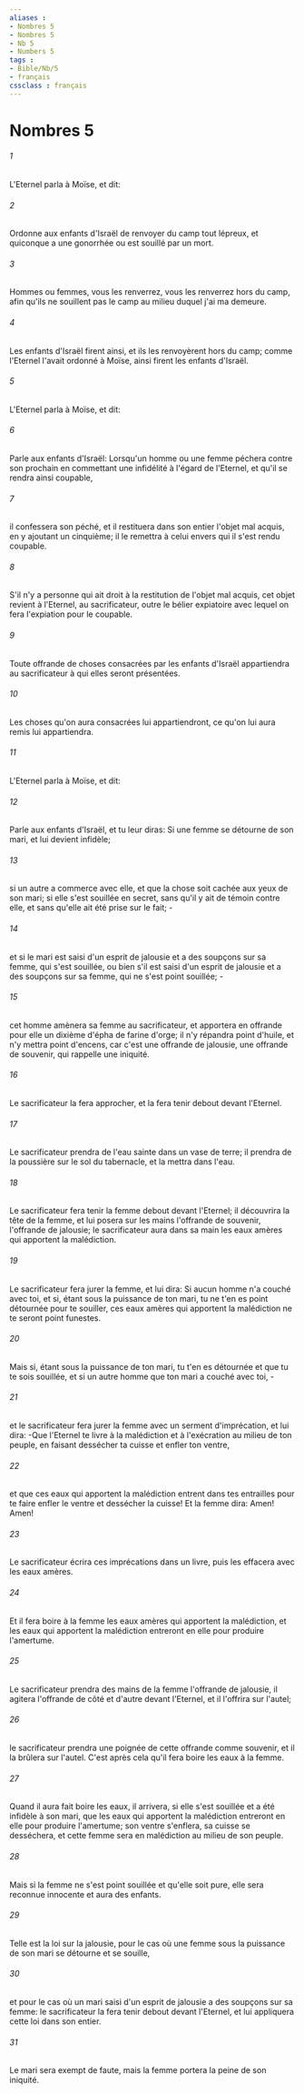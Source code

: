 ```yaml
---
aliases : 
- Nombres 5
- Nombres 5
- Nb 5
- Numbers 5
tags : 
- Bible/Nb/5
- français
cssclass : français
---
```


# Nombres 5

###### 1
L'Eternel parla à Moïse, et dit:
###### 2
Ordonne aux enfants d'Israël de renvoyer du camp tout lépreux, et quiconque a une gonorrhée ou est souillé par un mort.
###### 3
Hommes ou femmes, vous les renverrez, vous les renverrez hors du camp, afin qu'ils ne souillent pas le camp au milieu duquel j'ai ma demeure.
###### 4
Les enfants d'Israël firent ainsi, et ils les renvoyèrent hors du camp; comme l'Eternel l'avait ordonné à Moïse, ainsi firent les enfants d'Israël.
###### 5
L'Eternel parla à Moïse, et dit:
###### 6
Parle aux enfants d'Israël: Lorsqu'un homme ou une femme péchera contre son prochain en commettant une infidélité à l'égard de l'Eternel, et qu'il se rendra ainsi coupable,
###### 7
il confessera son péché, et il restituera dans son entier l'objet mal acquis, en y ajoutant un cinquième; il le remettra à celui envers qui il s'est rendu coupable.
###### 8
S'il n'y a personne qui ait droit à la restitution de l'objet mal acquis, cet objet revient à l'Eternel, au sacrificateur, outre le bélier expiatoire avec lequel on fera l'expiation pour le coupable.
###### 9
Toute offrande de choses consacrées par les enfants d'Israël appartiendra au sacrificateur à qui elles seront présentées.
###### 10
Les choses qu'on aura consacrées lui appartiendront, ce qu'on lui aura remis lui appartiendra.
###### 11
L'Eternel parla à Moïse, et dit:
###### 12
Parle aux enfants d'Israël, et tu leur diras: Si une femme se détourne de son mari, et lui devient infidèle;
###### 13
si un autre a commerce avec elle, et que la chose soit cachée aux yeux de son mari; si elle s'est souillée en secret, sans qu'il y ait de témoin contre elle, et sans qu'elle ait été prise sur le fait; -
###### 14
et si le mari est saisi d'un esprit de jalousie et a des soupçons sur sa femme, qui s'est souillée, ou bien s'il est saisi d'un esprit de jalousie et a des soupçons sur sa femme, qui ne s'est point souillée; -
###### 15
cet homme amènera sa femme au sacrificateur, et apportera en offrande pour elle un dixième d'épha de farine d'orge; il n'y répandra point d'huile, et n'y mettra point d'encens, car c'est une offrande de jalousie, une offrande de souvenir, qui rappelle une iniquité.
###### 16
Le sacrificateur la fera approcher, et la fera tenir debout devant l'Eternel.
###### 17
Le sacrificateur prendra de l'eau sainte dans un vase de terre; il prendra de la poussière sur le sol du tabernacle, et la mettra dans l'eau.
###### 18
Le sacrificateur fera tenir la femme debout devant l'Eternel; il découvrira la tête de la femme, et lui posera sur les mains l'offrande de souvenir, l'offrande de jalousie; le sacrificateur aura dans sa main les eaux amères qui apportent la malédiction.
###### 19
Le sacrificateur fera jurer la femme, et lui dira: Si aucun homme n'a couché avec toi, et si, étant sous la puissance de ton mari, tu ne t'en es point détournée pour te souiller, ces eaux amères qui apportent la malédiction ne te seront point funestes.
###### 20
Mais si, étant sous la puissance de ton mari, tu t'en es détournée et que tu te sois souillée, et si un autre homme que ton mari a couché avec toi, -
###### 21
et le sacrificateur fera jurer la femme avec un serment d'imprécation, et lui dira: -Que l'Eternel te livre à la malédiction et à l'exécration au milieu de ton peuple, en faisant dessécher ta cuisse et enfler ton ventre,
###### 22
et que ces eaux qui apportent la malédiction entrent dans tes entrailles pour te faire enfler le ventre et dessécher la cuisse! Et la femme dira: Amen! Amen!
###### 23
Le sacrificateur écrira ces imprécations dans un livre, puis les effacera avec les eaux amères.
###### 24
Et il fera boire à la femme les eaux amères qui apportent la malédiction, et les eaux qui apportent la malédiction entreront en elle pour produire l'amertume.
###### 25
Le sacrificateur prendra des mains de la femme l'offrande de jalousie, il agitera l'offrande de côté et d'autre devant l'Eternel, et il l'offrira sur l'autel;
###### 26
le sacrificateur prendra une poignée de cette offrande comme souvenir, et il la brûlera sur l'autel. C'est après cela qu'il fera boire les eaux à la femme.
###### 27
Quand il aura fait boire les eaux, il arrivera, si elle s'est souillée et a été infidèle à son mari, que les eaux qui apportent la malédiction entreront en elle pour produire l'amertume; son ventre s'enflera, sa cuisse se desséchera, et cette femme sera en malédiction au milieu de son peuple.
###### 28
Mais si la femme ne s'est point souillée et qu'elle soit pure, elle sera reconnue innocente et aura des enfants.
###### 29
Telle est la loi sur la jalousie, pour le cas où une femme sous la puissance de son mari se détourne et se souille,
###### 30
et pour le cas où un mari saisi d'un esprit de jalousie a des soupçons sur sa femme: le sacrificateur la fera tenir debout devant l'Eternel, et lui appliquera cette loi dans son entier.
###### 31
Le mari sera exempt de faute, mais la femme portera la peine de son iniquité.
